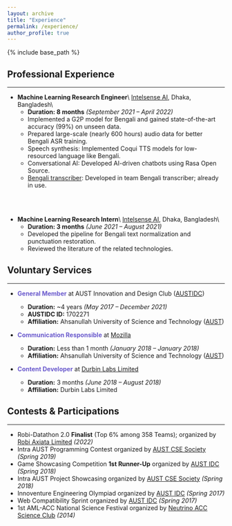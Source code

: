 ```yaml
---
layout: archive
title: "Experience"
permalink: /experience/
author_profile: true
---
```


{% include base_path %}

## Professional Experience

---

* **Machine Learning Research Engineer**\\
[Intelsense AI](https://intelsense.ai/ "https://intelsense.ai/"), Dhaka, Bangladesh\\
    * **Duration: 8 months** _(September 2021 – April 2022)_
    * Implemented a G2P model for Bengali and gained state-of-the-art accuracy (99%) on unseen data.
    * Prepared large-scale (nearly 600 hours) audio data for better Bengali ASR training.
    * Speech synthesis: Implemented Coqui TTS models for low-resourced language like Bengali.
    * Conversational AI: Developed AI-driven chatbots using Rasa Open Source.
    * [Bengali transcriber](https://sensevoice.intelsense.ai/ "https://sensevoice.intelsense.ai/"): Developed in team Bengali transcriber; already in use.
<br/>
<br/>

* **Machine Learning Research Intern**\\
[Intelsense AI](https://intelsense.ai/ "https://intelsense.ai/"), Dhaka, Bangladesh\\
    * **Duration: 3 months** _(June 2021 – August 2021)_
    * Developed the pipeline for Bengali text normalization and punctuation restoration.
    * Reviewed the literature of the related technologies.



## Voluntary Services

---

* **<span style="color:SlateBlue">General Member</span>** at AUST Innovation and Design Club ([AUSTIDC](https://aust-idc.com/ "https://aust-idc.com/"))
    * **Duration:** ~4 years _(May 2017 – December 2021)_
    * **AUSTIDC ID:** 1702271
    * **Affiliation:** Ahsanullah University of Science and Technology ([AUST](https://www.aust.edu/, "https://www.aust.edu/"))

* **<span style="color:SlateBlue">Communication Responsible</span>** at [Mozilla](https://community.mozilla.org/en/groups/mozilla-bangladesh/ "Community Website")
    * **Duration:** Less than 1 month _(January 2018 – January 2018)_
    * **Affiliation:** Ahsanullah University of Science and Technology ([AUST](https://www.aust.edu/, "https://www.aust.edu/"))

* **<span style="color:SlateBlue">Content Developer</span>** at [Durbin Labs Limited](https://durbinlabs.com/ "https://durbinlabs.com/")
    * **Duration:** 3 months _(June 2018 – August 2018)_
    * **Affiliation:** Durbin Labs Limited



## Contests & Participations

---

* Robi-Datathon 2.0 **Finalist** (Top 6% among 358 Teams); organized by [Robi Axiata Limited](https://www.robi.com.bd/en) _(2022)_
* Intra AUST Programming Contest organized by [AUST CSE Society](https://www.aust.edu/cse "https://www.aust.edu/cse") _(Spring 2019)_
* Game Showcasing Competition **1st Runner-Up** organized by [AUST IDC](https://aust-idc.com/ "https://aust-idc.com/") _(Spring 2018)_
* Intra AUST Project Showcasing organized by [AUST CSE Society](https://www.aust.edu/cse "https://www.aust.edu/cse") _(Spring 2018)_
* Innoventure Engineering Olympiad organized by [AUST IDC](https://aust-idc.com/ "https://aust-idc.com/") _(Spring 2017)_
* Web Compatibility Sprint organized by [AUST IDC](https://aust-idc.com/ "https://aust-idc.com/") _(Spring 2017)_
* 1st AML-ACC National Science Festival organized by [Neutrino ACC Science Club](https://www.nasc.com.de/) _(2014)_

<!-- {% for post in site.experience %}
  {% include archive-single.html %}
{% endfor %} -->

